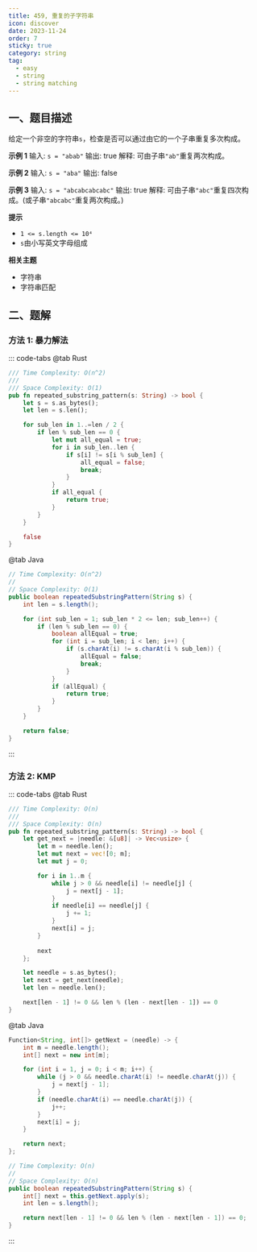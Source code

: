 ```yaml
---
title: 459, 重复的子字符串
icon: discover
date: 2023-11-24
order: 7
sticky: true
category: string
tag: 
  - easy
  - string
  - string matching
---
```


## 一、题目描述
给定一个非空的字符串`s`，检查是否可以通过由它的一个子串重复多次构成。

**示例 1**
输入: `s = "abab"`
输出: true
解释: 可由子串`"ab"`重复两次构成。

**示例 2**
输入: `s = "aba"`
输出: false

**示例 3**
输入: `s = "abcabcabcabc"`
输出: true
解释: 可由子串`"abc"`重复四次构成。(或子串`"abcabc"`重复两次构成。)

**提示**
- `1 <= s.length <= 10⁴`
- `s`由小写英文字母组成

**相关主题**
- 字符串
- 字符串匹配


## 二、题解
### 方法 1: 暴力解法
::: code-tabs
@tab Rust
```rust
/// Time Complexity: O(n^2)
///
/// Space Complexity: O(1)
pub fn repeated_substring_pattern(s: String) -> bool {
    let s = s.as_bytes();
    let len = s.len();

    for sub_len in 1..=len / 2 {
        if len % sub_len == 0 {
            let mut all_equal = true;
            for i in sub_len..len {
                if s[i] != s[i % sub_len] {
                    all_equal = false;
                    break;
                }
            }
            if all_equal {
                return true;
            }
        }
    }

    false
}
```

@tab Java
```java
// Time Complexity: O(n^2)
//
// Space Complexity: O(1)
public boolean repeatedSubstringPattern(String s) {
    int len = s.length();

    for (int sub_len = 1; sub_len * 2 <= len; sub_len++) {
        if (len % sub_len == 0) {
            boolean allEqual = true;
            for (int i = sub_len; i < len; i++) {
                if (s.charAt(i) != s.charAt(i % sub_len)) {
                    allEqual = false;
                    break;
                }
            }
            if (allEqual) {
                return true;
            }
        }
    }

    return false;
}
```
:::

### 方法 2: KMP
::: code-tabs
@tab Rust
```rust
/// Time Complexity: O(n)
///
/// Space Complexity: O(n)
pub fn repeated_substring_pattern(s: String) -> bool {
    let get_next = |needle: &[u8]| -> Vec<usize> {
        let m = needle.len();
        let mut next = vec![0; m];
        let mut j = 0;

        for i in 1..m {
            while j > 0 && needle[i] != needle[j] {
                j = next[j - 1];
            }
            if needle[i] == needle[j] {
                j += 1;
            }
            next[i] = j;
        }
        
        next
    };

    let needle = s.as_bytes();
    let next = get_next(needle);
    let len = needle.len();

    next[len - 1] != 0 && len % (len - next[len - 1]) == 0
}
```

@tab Java
```java
Function<String, int[]> getNext = (needle) -> {
    int m = needle.length();
    int[] next = new int[m];

    for (int i = 1, j = 0; i < m; i++) {
        while (j > 0 && needle.charAt(i) != needle.charAt(j)) {
            j = next[j - 1];
        }
        if (needle.charAt(i) == needle.charAt(j)) {
            j++;
        }
        next[i] = j;
    }

    return next;
};

// Time Complexity: O(n)
//
// Space Complexity: O(n)
public boolean repeatedSubstringPattern(String s) {
    int[] next = this.getNext.apply(s);
    int len = s.length();

    return next[len - 1] != 0 && len % (len - next[len - 1]) == 0;
}
```
:::
